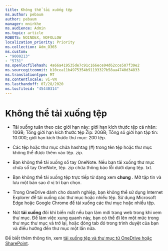 ```yaml
---
title: Không thể tải xuống tệp
ms.author: pebaum
author: pebaum
manager: mnirkhe
ms.audience: Admin
ms.topic: article
ROBOTS: NOINDEX, NOFOLLOW
localization_priority: Priority
ms.collection: Adm_O365
ms.custom:
- "9000213"
- "5731"
ms.openlocfilehash: 4a66a419535de7c91c166ece94d62cce507f39e2
ms.sourcegitcommit: b10cea11b4975354b91193327b58aa4740d34833
ms.translationtype: MT
ms.contentlocale: vi-VN
ms.lasthandoff: 07/28/2020
ms.locfileid: "45440314"
---
```

# <a name="unable-to-download-files"></a>Không thể tải xuống tệp

- Tải xuống tuân theo các giới hạn này: giới hạn kích thước tệp cá nhân: 10GB; Tổng giới hạn kích thước tệp Zip: 20GB; Tổng số giới hạn tập tin: 10.000; giới hạn kích thước thư mục: 200 tệp.
- Các tệp hoặc thư mục chứa hashtag (#) trong tên tệp hoặc thư mục không thể được thêm vào tệp. zip.  
    
- Bạn không thể tải xuống sổ tay OneNote. Nếu bạn tải xuống thư mục chứa sổ tay OneNote, tệp. zip chứa thông báo lỗi dưới dạng tệp. txt.  
    
- Bạn không thể tải xuống tệp trực tiếp từ dạng xem **chung** . Mở tập tin và lưu một bản sao ở vị trí bạn chọn.  
    
- Trong OneDrive dành cho doanh nghiệp, bạn không thể sử dụng Internet Explorer để tải xuống các thư mục hoặc nhiều tệp. Sử dụng Microsoft Edge hoặc Google Chrome để tải xuống các thư mục hoặc nhiều tệp.  
    
- Nút **tải xuống** đôi khi biến mất nếu bạn làm mới trang web trong khi xem thư mục. Để làm việc xung quanh này, bạn có thể đi lên một mức trong thư mục thư mục và trở lại, hoặc đóng tab đó trong trình duyệt của bạn và điều hướng đến thư mục một lần nữa.  
    
Để biết thêm thông tin, xem [tải xuống tệp và thư mục từ OneDrive hoặc SharePoint](https://support.office.com/article/download-files-and-folders-from-onedrive-or-sharepoint-5c7397b7-19c7-4893-84fe-d02e8fa5df05).